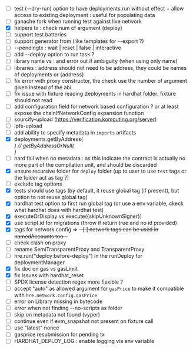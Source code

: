- [ ] test (--dry-run) option to have deployments.run without effect + allow access to existing deployment : useful for populating data
- [ ] ganache fork when running test against live network
- [x] helpers tx : check num of argument (deploy)
- [ ] support test batteries
- [ ] support generator from (like templates for --export ?)
- [ ] --pendingtx : wait | reset | false | interactive
- [ ] add --deploy option to run task ?
- [ ] library name vs <path>:<name> and error out if ambiguity (when using only name)
- [ ] libraries : address should not need to be address, they could be names of deployments or {address}
- [ ] fix error with proxy constructor, the check use the number of argument given instead of the abi
- [ ] fix issue with fixture reading deployments in hardhat folder: fixture should not read
- [ ] add configuration field for network based configuration ? or at least expose the chainIfNetworkConfig expansion function
- [ ] sourcify-upload (https://verification.komputing.org/server)
- [ ] ipfs-upload
- [ ] add ability to specify metadata in `imports` artifacts
- [x] deployments.getByAddress(<address>) // getByAddressOrNull(<address>)
- [ ] hard fail when no metadata : as this indicate the contract is actually no more part of the compilation unit, and should be discarded
- [x] ensure recursive folder for `deploy` folder (up to user to use `test` tags or the folder act as tag ?)
- [ ] exclude tag options
- [x] tests should use tags (by default, it reuse global tag (if present), but option to not reuse global tag)
- [x] hardhat test option to first run global tag (or use a env variable, ckeck what hardhat does with hardhat test)
- [x] executeOrDisplay vs execute({skipUnknownSigner})
- [x] use script.id for migrations (throw if return true and no id provided)
- [x] tags for network config =>
      ~~- [ ] network tags can be used in namedAccounts too--~~
- [ ] check clash on proxy
- [ ] rename SemiTransparentProxy and TransparentProxy
- [ ] hre.run("deploy:before-deploy") in the runDeploy for deploymentManager
- [x] fix doc on gas vs gasLimit
- [x] fix issues with hardhat_reset
- [ ] SPDX license detection regex more flexible ?
- [ ] accept "auto" as allowed argument for `gasPrice` to make it compatible with `hre.network.config.gasPrice`
- [ ] error on Library missing in bytecode
- [ ] error when not finding --no-scripts as folder
- [ ] skip on metadata not found (vyper)
- [ ] continue even if evm_snapshot not present on fixture call
- [ ] use "latest" nonce
- [ ] gasprice resubmission for pending tx
- [ ] HARDHAT_DEPLOY_LOG : enable logging via env variable

